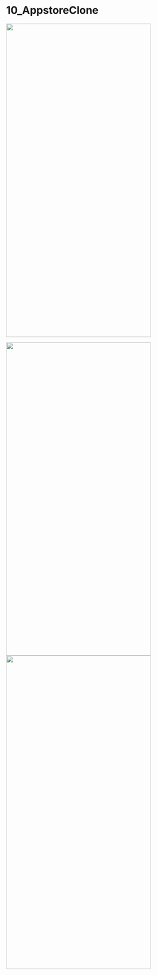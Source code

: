 

# 10_AppstoreClone



<img src="https://media.giphy.com/media/YAJHGjxiS0ZN9l3H6f/giphy.gif" width="390" height="844"/>  




<img src="/light.PNG" width="390" height="844"/>  <img src="/dark.PNG" width="390" height="844"/>
